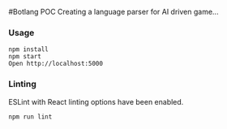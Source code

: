 #Botlang POC
Creating a language parser for AI driven game...

### Usage

```
npm install
npm start
Open http://localhost:5000
```

### Linting

ESLint with React linting options have been enabled.

```
npm run lint
```
